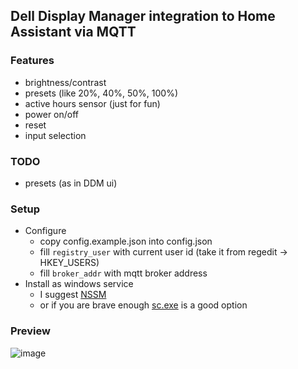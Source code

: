 ## Dell Display Manager integration to Home Assistant via MQTT

### Features
- brightness/contrast
- presets (like 20%, 40%, 50%, 100%)
- active hours sensor (just for fun)
- power on/off
- reset
- input selection

### TODO
- presets (as in DDM ui)

### Setup
- Configure
  - copy config.example.json into config.json
  - fill `registry_user` with current user id (take it from regedit -> HKEY_USERS)
  - fill `broker_addr` with mqtt broker address
- Install as windows service
  - I suggest [NSSM](https://nssm.cc/)
  - or if you are brave enough [sc.exe](https://learn.microsoft.com/en-us/windows-server/administration/windows-commands/sc-create) is a good option

### Preview
![image](https://github.com/user-attachments/assets/8dc3baf5-b736-4ce0-9f90-3a963ea4e868)

